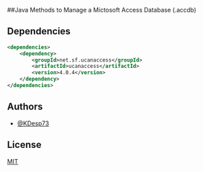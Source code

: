 
##Java Methods to Manage a Mictosoft Access Database (.accdb)





## Dependencies

```xml
<dependencies>
    <dependency>
        <groupId>net.sf.ucanaccess</groupId>
        <artifactId>ucanaccess</artifactId>
        <version>4.0.4</version>
    </dependency>
</dependencies>
```


## Authors

- [@KDesp73](https://github.com/KDesp73)


## License

[MIT](https://choosealicense.com/licenses/mit/)

